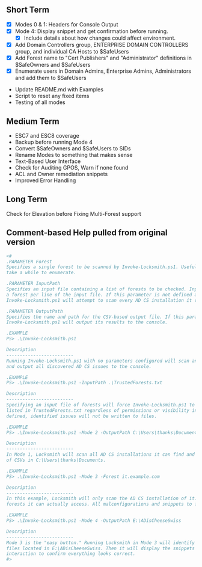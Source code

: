## Short Term
- [x] Modes 0 & 1: Headers for Console Output
- [x] Mode 4: Display snippet and get confirmation before running.
  - [x] Include details about how changes could affect environment. 
- [x] Add Domain Controllers group, ENTERPRISE DOMAIN CONTROLLERS group, and individual CA Hosts to $SafeUsers
- [x] Add Forest name to "Cert Publishers" and "Administrator" definitions in $SafeOwners and $SafeUsers
- [x] Enumerate users in Domain Admins, Enterprise Admins, Administrators and add them to $SafeUsers
- Update README.md with Examples
- Script to reset any fixed items
- Testing of all modes

## Medium Term
- ESC7 and ESC8 coverage
- Backup before running Mode 4
- Convert $SafeOwners and $SafeUsers to SIDs
- Rename Modes to something that makes sense
- Text-Based User Interface
- Check for Auditing GPOS, Warn if none found
- ACL and Owner remediation snippets
- Improved Error Handling

## Long Term
Check for Elevation before Fixing
Multi-Forest support

## Comment-based Help pulled from original version
```` powershell
<#
.PARAMETER Forest
Specifies a single forest to be scanned by Invoke-Locksmith.ps1. Useful in large environments that may
take a while to enumerate.

.PARAMETER InputPath
Specifies an input file containing a list of forests to be checked. Input file should consist of
a forest per line of the input file. If this parameter is not defined at runtime,
Invoke-Locksmith.ps1 will attempt to scan every AD CS installation it can find in the forest.

.PARAMETER OutputPath
Specifies the name and path for the CSV-based output file. If this parameter is not defined at runtime,
Invoke-Locksmith.ps1 will output its results to the console.

.EXAMPLE
PS> .\Invoke-Locksmith.ps1

Description
-------------------------
Running Invoke-Locksmith.ps1 with no parameters configured will scan any AD CS installation accessible to the user
and output all discovered AD CS issues to the console.

.EXAMPLE
PS> .\Invoke-Locksmith.ps1 -InputPath .\TrustedForests.txt

Description
-------------------------
Specifying an input file of forests will force Invoke-Locksmith.ps1 to attempt to scan the specific forests
listed in TrustedForests.txt regardless of permissions or visibility into the forest. Because no Mode is
defined, identified issues will not be written to files.

.EXAMPLE
PS> .\Invoke-Locksmith.ps1 -Mode 2 -OutputPath C:\Users\thanks\Documents

Description
-------------------------
In Mode 1, Locksmith will scan all AD CS installations it can find and write its findings to a series
of CSVs in C:\Users\thanks\Documents.

.EXAMPLE
PS> .\Invoke-Locksmith.ps1 -Mode 3 -Forest it.example.com

Description
-------------------------
In this example, Locksmith will only scan the AD CS installation of it.example.com, regardless of how many
forests it can actually access. All malconfigurations and snippets to fix them will output to the local path.

.EXAMPLE
PS> .\Invoke-Locksmith.ps1 -Mode 4 -OutputPath E:\ADisCheeseSwiss

Description
-------------------------
Mode 3 is the "easy button." Running Locksmith in Mode 3 will identify all malconfigs and output them to CSV
files located in E:\ADisCheeseSwiss. Then it will display the snippets it plans to run and waits for human
interaction to confirm everything looks correct.
#>
````
